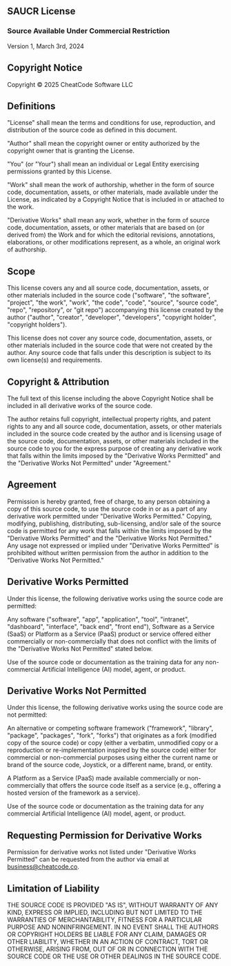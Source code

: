 ## SAUCR License
### Source Available Under Commercial Restriction

Version 1, March 3rd, 2024

## Copyright Notice

Copyright © 2025 CheatCode Software LLC

## Definitions

"License" shall mean the terms and conditions for use, reproduction, and distribution of the source code as defined in this document.

"Author" shall mean the copyright owner or entity authorized by the copyright owner that is granting the License.

"You" (or "Your") shall mean an individual or Legal Entity exercising permissions granted by this License.

"Work" shall mean the work of authorship, whether in the form of source code, documentation, assets, or other materials, made available under the License, as indicated by a Copyright Notice that is included in or attached to the work.

"Derivative Works" shall mean any work, whether in the form of source code, documentation, assets, or other materials that are based on (or derived from) the Work and for which the editorial revisions, annotations, elaborations, or other modifications represent, as a whole, an original work of authorship.

## Scope

This license covers any and all source code, documentation, assets, or other materials included in the source code ("software", "the software", "project", "the work", "work", "the code", "code", "source", "source code", "repo", "repository", or "git repo") accompanying this license created by the author ("author", "creator", "developer", "developers", "copyright holder", "copyright holders").

This license does not cover any source code, documentation, assets, or other materials included in the source code that were not created by the author. Any source code that falls under this description is subject to its own license(s) and requirements.

## Copyright & Attribution

The full text of this license including the above Copyright Notice shall be included in all derivative works of the source code.

The author retains full copyright, intellectual property rights, and patent rights to any and all source code, documentation, assets, or other materials included in the source code created by the author and is licensing usage of the source code, documentation, assets, or other materials included in the source code to you for the express purpose of creating any derivative work that falls within the limits imposed by the "Derivative Works Permitted" and the "Derivative Works Not Permitted" under "Agreement."

## Agreement

Permission is hereby granted, free of charge, to any person obtaining a copy of this source code, to use the source code in or as a part of any derivative work permitted under "Derivative Works Permitted." Copying, modifying, publishing, distributing, sub-licensing, and/or sale of the source code is permitted for any work that falls within the limits imposed by the "Derivative Works Permitted" and the "Derivative Works Not Permitted." Any usage not expressed or implied under "Derivative Works Permitted" is prohibited without written permission from the author in addition to the "Derivative Works Not Permitted."

## Derivative Works Permitted

Under this license, the following derivative works using the source code are permitted:

Any software ("software", "app", "application", "tool", "intranet", "dashboard", "interface", "back end", "front end"), Software as a Service (SaaS) or Platform as a Service (PaaS) product or service offered either commercially or non-commercially that does not conflict with the limits of the "Derivative Works Not Permitted" stated below.

Use of the source code or documentation as the training data for any non-commercial Artificial Intelligence (AI) model, agent, or product.

## Derivative Works Not Permitted

Under this license, the following derivative works using the source code are not permitted:

An alternative or competing software framework ("framework", "library", "package", "packages", "fork", "forks") that originates as a fork (modified copy of the source code) or copy (either a verbatim, unmodified copy or a reproduction or re-implementation inspired by the source code) either for commercial or non-commercial purposes using either the current name or brand of the source code, Joystick, or a different name, brand, or entity.

A Platform as a Service (PaaS) made available commercially or non-commercially that offers the source code itself as a service (e.g., offering a hosted version of the framework as a service).

Use of the source code or documentation as the training data for any commercial Artificial Intelligence (AI) model, agent, or product.

## Requesting Permission for Derivative Works

Permission for derivative works not listed under "Derivative Works Permitted" can be requested from the author via email at business@cheatcode.co.

## Limitation of Liability

THE SOURCE CODE IS PROVIDED "AS IS", WITHOUT WARRANTY OF ANY KIND, EXPRESS OR IMPLIED, INCLUDING BUT NOT LIMITED TO THE WARRANTIES OF MERCHANTABILITY, FITNESS FOR A PARTICULAR PURPOSE AND NONINFRINGEMENT. IN NO EVENT SHALL THE AUTHORS OR COPYRIGHT HOLDERS BE LIABLE FOR ANY CLAIM, DAMAGES OR OTHER LIABILITY, WHETHER IN AN ACTION OF CONTRACT, TORT OR OTHERWISE, ARISING FROM, OUT OF OR IN CONNECTION WITH THE SOURCE CODE OR THE USE OR OTHER DEALINGS IN THE SOURCE CODE.